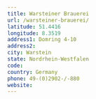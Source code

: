 ```yaml
---
title: Warsteiner Brauerei
url: /warsteiner-brauerei/
latitude: 51.4416
longitude: 8.3519
address1: Domring 4-10
address2: 
city: Warstein
state: Nordrhein-Westfalen
code: 
country: Germany
phone: 49-(0)2902-/-880
website: 
---
```


